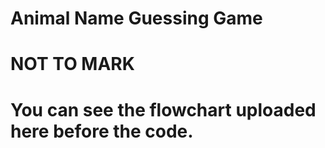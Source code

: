 # Animal Name Guessing Game

# NOT TO MARK
# You can see the flowchart uploaded here before the code.
